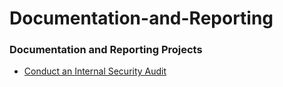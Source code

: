 # Documentation-and-Reporting
<h3>Documentation and Reporting Projects </h3>
<ul>
  
<li>  <a href="https://github.com/Nisha318/Documentation-and-Reporting/blob/main/Conduct%20an%20Internal%20Security%20Audit/README.md">Conduct an Internal Security Audit</a></li>
  
</ul>

